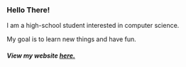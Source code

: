 ### Hello There!

<p>I am a high-school student interested in computer science.</p>
My goal is to learn new things and have fun.

<h5>View my website <a href="https://kachow.me">here.</a></h5>










<!--
**kach0w/kach0w** is a ✨ _special_ ✨ repository because its `README.md` (this file) appears on your GitHub profile.

Here are some ideas to get you started:

- 🔭 I’m currently working on ...
- 🌱 I’m currently learning ...
- 👯 I’m looking to collaborate on ...
- 🤔 I’m looking for help with ...
- 💬 Ask me about ...
- 📫 How to reach me: ...
- 😄 Pronouns: ...
- ⚡ Fun fact: ...
-->
